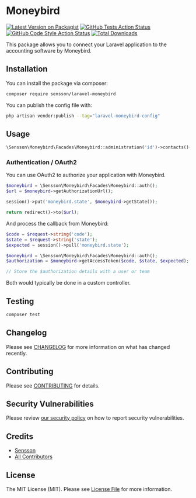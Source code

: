 # Moneybird

[![Latest Version on Packagist](https://img.shields.io/packagist/v/sensson/laravel-moneybird.svg?style=flat-square)](https://packagist.org/packages/sensson/laravel-moneybird)
[![GitHub Tests Action Status](https://img.shields.io/github/actions/workflow/status/sensson/laravel-moneybird/run-tests.yml?branch=main&label=tests&style=flat-square)](https://github.com/sensson/laravel-moneybird/actions?query=workflow%3Arun-tests+branch%3Amain)
[![GitHub Code Style Action Status](https://img.shields.io/github/actions/workflow/status/sensson/laravel-moneybird/fix-php-code-style-issues.yml?branch=main&label=code%20style&style=flat-square)](https://github.com/sensson/laravel-moneybird/actions?query=workflow%3A"Fix+PHP+code+style+issues"+branch%3Amain)
[![Total Downloads](https://img.shields.io/packagist/dt/sensson/laravel-moneybird.svg?style=flat-square)](https://packagist.org/packages/sensson/laravel-moneybird)

This package allows you to connect your Laravel application to the accounting
software by Moneybird.

## Installation

You can install the package via composer:

```bash
composer require sensson/laravel-moneybird
```

You can publish the config file with:

```bash
php artisan vendor:publish --tag="laravel-moneybird-config"
```

## Usage

```php
\Sensson\Moneybird\Facades\Moneybird::administration('id')->contacts()->all();
```

### Authentication / OAuth2

You can use OAuth2 to authorize your application with Moneybird.

```php
$moneybird = \Sensson\Moneybird\Facades\Moneybird::auth();
$url = $moneybird->getAuthorizationUrl();

session()->put('moneybird.state', $moneybird->getState());

return redirect()->to($url);
```

And process the callback from Moneybird:

```php
$code = $request->string('code');
$state = $request->string('state');
$expected = session()->pull('moneybird.state');

$moneybird = \Sensson\Moneybird\Facades\Moneybird::auth();
$authorization = $moneybird->getAccessToken($code, $state, $expected);

// Store the $authorization details with a user or team
```

Both would typically be done in a custom controller.

## Testing

```bash
composer test
```

## Changelog

Please see [CHANGELOG](CHANGELOG.md) for more information on what has changed recently.

## Contributing

Please see [CONTRIBUTING](CONTRIBUTING.md) for details.

## Security Vulnerabilities

Please review [our security policy](../../security/policy) on how to report security vulnerabilities.

## Credits

- [Sensson](https://github.com/sensson)
- [All Contributors](../../contributors)

## License

The MIT License (MIT). Please see [License File](LICENSE.md) for more information.
